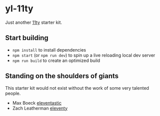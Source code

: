 # yl-11ty

Just another [11ty](https://www.11ty.dev) starter kit.

## Start building

-   `npm install` to install dependencies
-   `npm start` (or `npm run dev`) to spin up a live reloading local dev server
-   `npm run build` to create an optimized build

## Standing on the shoulders of giants

This starter kit would not exist without the work of some very talented people.

-   Max Boeck [eleventastic](https://github.com/maxboeck/eleventastic/)
-   Zach Leatherman [eleventy](https://www.11ty.dev)
